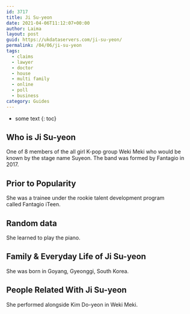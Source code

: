 ```yaml
---
id: 3717
title: Ji Su-yeon
date: 2021-04-06T11:12:07+00:00
author: Laima
layout: post
guid: https://ukdataservers.com/ji-su-yeon/
permalink: /04/06/ji-su-yeon
tags:
  - claims
  - lawyer
  - doctor
  - house
  - multi family
  - online
  - poll
  - business
category: Guides
---
```


* some text
{: toc}


## Who is Ji Su-yeon
                  
                  
                  
One of 8 members of the all girl K-pop group Weki Meki who would be known by the stage name Suyeon. The band was formed by Fantagio in 2017.
                  
              
            
              
            
                
                
                
## Prior to Popularity
                  
                  
                  
She was a trainee under the rookie talent development program called Fantagio iTeen.
                  
              
            
              
            
                
                
                
## Random data
                  
                  
                  
She learned to play the piano.
                  
              
            
              
            
                
                
                
## Family & Everyday Life of Ji Su-yeon
                  
                  
                  
She was born in Goyang, Gyeonggi, South Korea.
                  
              
            
              
            
                
                
                
## People Related With Ji Su-yeon
                  
                  
                  
She performed alongside Kim Do-yeon in Weki Meki.
                  
              
            
              
            
                
              
            
              
              
            
            
              
            
          
          
          